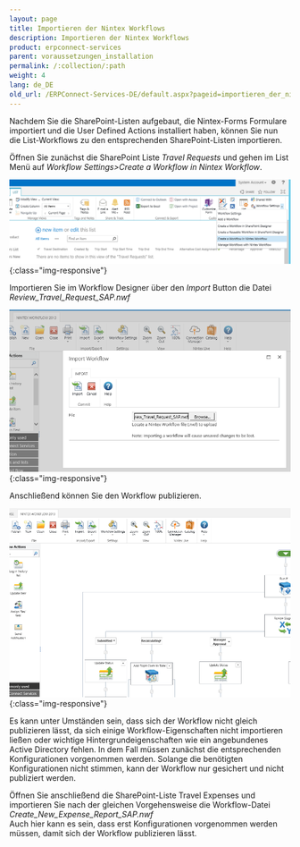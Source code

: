 ```yaml
---
layout: page
title: Importieren der Nintex Workflows
description: Importieren der Nintex Workflows
product: erpconnect-services
parent: voraussetzungen_installation
permalink: /:collection/:path
weight: 4
lang: de_DE
old_url: /ERPConnect-Services-DE/default.aspx?pageid=importieren_der_nintex_workflows
---
```


Nachdem Sie die SharePoint-Listen aufgebaut, die Nintex-Forms Formulare importiert und die User Defined Actions installiert haben, können Sie nun die List-Workflows zu den entsprechenden SharePoint-Listen importieren. 

Öffnen Sie zunächst die SharePoint Liste *Travel Requests* und gehen im List  Menü auf *Workflow Settings>Create a Workflow in Nintex Workflow*.

![ECS-Nintex-TravelScenarios22](/img/content/ECS-Nintex-TravelScenarios22.png){:class="img-responsive"}

Importieren Sie im Workflow Designer über den *Import* Button die Datei *Review_Travel_Request_SAP.nwf* 

![ECS-Nintex-TravelScenarios23](/img/content/ECS-Nintex-TravelScenarios23.png){:class="img-responsive"}

Anschließend können Sie den Workflow publizieren. 

![ECS-Nintex-TravelScenarios24](/img/content/ECS-Nintex-TravelScenarios24.png){:class="img-responsive"}

Es kann unter Umständen sein, dass sich der Workflow nicht gleich publizieren lässt, da sich einige Workflow-Eigenschaften nicht importieren ließen oder wichtige Hintergrundeigenschaften wie ein angebundenes Active Directory fehlen. In dem Fall müssen zunächst die entsprechenden Konfigurationen vorgenommen werden. Solange die benötigten Konfigurationen nicht stimmen, kann der Workflow nur gesichert und nicht publiziert werden.               

Öffnen Sie anschließend die SharePoint-Liste Travel Expenses und importieren Sie nach der gleichen Vorgehensweise die Workflow-Datei *Create_New_Expense_Report_SAP.nwf*<br>
Auch hier kann es sein, dass erst Konfigurationen vorgenommen werden müssen, damit sich der Workflow publizieren lässt. 
